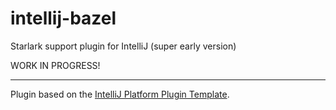 # intellij-bazel

<!-- Plugin description -->
Starlark support plugin for IntelliJ (super early version)

WORK IN PROGRESS!
<!-- Plugin description end -->

---
Plugin based on the [IntelliJ Platform Plugin Template][template].

[template]: https://github.com/JetBrains/intellij-platform-plugin-template

